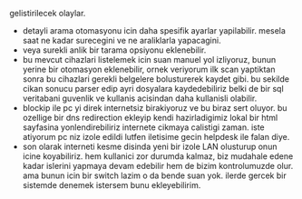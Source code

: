 gelistirilecek olaylar. 

+ detayli arama otomasyonu icin daha spesifik ayarlar yapilabilir. mesela saat ne kadar surecegini ve ne araliklarla yapacagini.
+ veya surekli anlik bir tarama opsiyonu eklenebilir.
+ bu mevcut cihazlari listelemek icin suan manuel yol izliyoruz, bunun yerine bir otomasyon eklenebilir, ornek veriyorum ilk scan yaptiktan sonra bu cihazlari gerekli belgelere bolusturerek kaydet gibi. bu sekilde cikan sonucu parser edip ayri dosyalara kaydedebiliriz belki de bir sql veritabani guvenlik ve kullanis acisindan daha kullanisli olabilir.
+ blockip ile pc yi direk internetsiz birakiyoruz ve bu biraz sert oluyor. bu ozellige bir dns redirection ekleyip kendi hazirladigimiz lokal bir html sayfasina yonlendirebiliriz internete cikmaya calistigi zaman. iste atiyorum pc niz izole edildi lutfen iletisime gecin helpdesk ile falan diye.
+ son olarak interneti kesme disinda yeni bir izole LAN olusturup onun icine koyabiliriz. hem kullanici zor durumda kalmaz, biz mudahale edene kadar islerini yapmaya devam edebilir hem de bizim kontrolumuzde olur. ama bunun icin bir switch lazim o da bende suan yok. ilerde gercek bir sistemde denemek istersem bunu ekleyebilirim. 